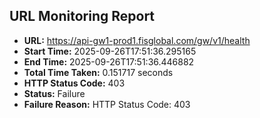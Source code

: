 ## URL Monitoring Report

- **URL:** https://api-gw1-prod1.fisglobal.com/gw/v1/health
- **Start Time:** 2025-09-26T17:51:36.295165
- **End Time:** 2025-09-26T17:51:36.446882
- **Total Time Taken:** 0.151717 seconds
- **HTTP Status Code:** 403
- **Status:** Failure
- **Failure Reason:** HTTP Status Code: 403

